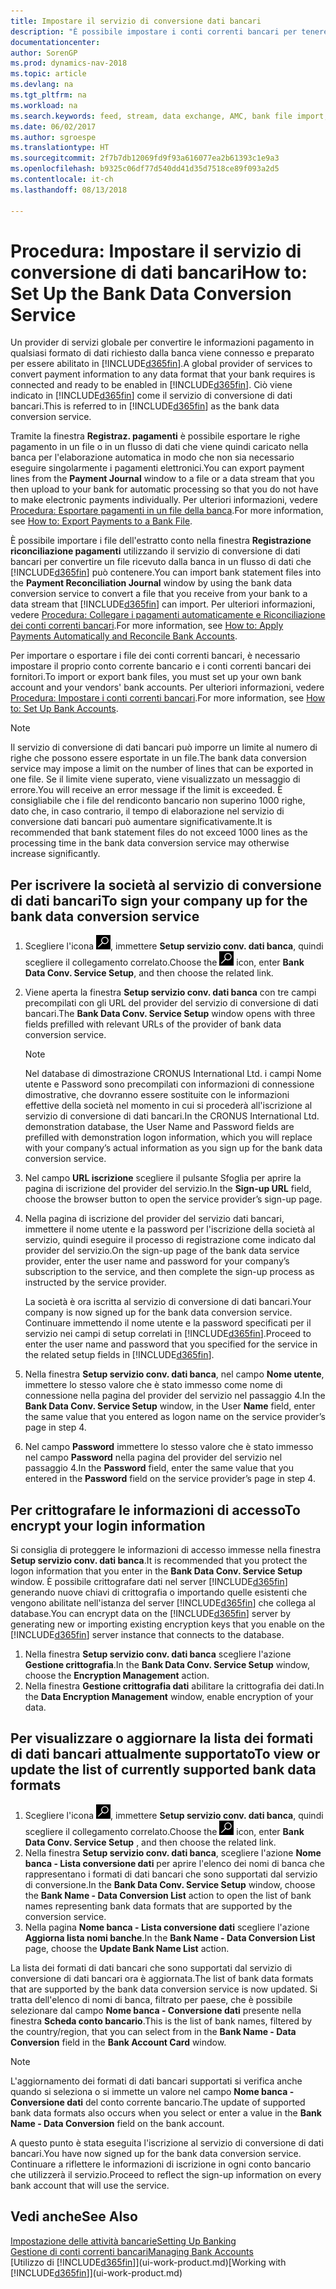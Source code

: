 ```yaml
---
title: Impostare il servizio di conversione dati bancari
description: "È possibile impostare i conti correnti bancari per tenere traccia delle transazioni e importare o esportare i feed bancari."
documentationcenter: 
author: SorenGP
ms.prod: dynamics-nav-2018
ms.topic: article
ms.devlang: na
ms.tgt_pltfrm: na
ms.workload: na
ms.search.keywords: feed, stream, data exchange, AMC, bank file import, bank file export, re-export, bank transfer, AMC, bank data conversion service, funds transfer
ms.date: 06/02/2017
ms.author: sgroespe
ms.translationtype: HT
ms.sourcegitcommit: 2f7b7db12069fd9f93a616077ea2b61393c1e9a3
ms.openlocfilehash: b9325c06df77d540dd41d35d7518ce89f093a2d5
ms.contentlocale: it-ch
ms.lasthandoff: 08/13/2018

---
```

# <a name="how-to-set-up-the-bank-data-conversion-service"></a><span data-ttu-id="1e507-103">Procedura: Impostare il servizio di conversione di dati bancari</span><span class="sxs-lookup"><span data-stu-id="1e507-103">How to: Set Up the Bank Data Conversion Service</span></span>
<span data-ttu-id="1e507-104">Un provider di servizi globale per convertire le informazioni pagamento in qualsiasi formato di dati richiesto dalla banca viene connesso e preparato per essere abilitato in [!INCLUDE[d365fin](includes/d365fin_md.md)].</span><span class="sxs-lookup"><span data-stu-id="1e507-104">A global provider of services to convert payment information to any data format that your bank requires is connected and ready to be enabled in [!INCLUDE[d365fin](includes/d365fin_md.md)].</span></span> <span data-ttu-id="1e507-105">Ciò viene indicato in [!INCLUDE[d365fin](includes/d365fin_md.md)] come il servizio di conversione di dati bancari.</span><span class="sxs-lookup"><span data-stu-id="1e507-105">This is referred to in [!INCLUDE[d365fin](includes/d365fin_md.md)] as the bank data conversion service.</span></span>

<span data-ttu-id="1e507-106">Tramite la finestra **Registraz. pagamenti** è possibile esportare le righe pagamento in un file o in un flusso di dati che viene quindi caricato nella banca per l'elaborazione automatica in modo che non sia necessario eseguire singolarmente i pagamenti elettronici.</span><span class="sxs-lookup"><span data-stu-id="1e507-106">You can export payment lines from the **Payment Journal** window to a file or a data stream that you then upload to your bank for automatic processing so that you do not have to make electronic payments individually.</span></span> <span data-ttu-id="1e507-107">Per ulteriori informazioni, vedere [Procedura: Esportare pagamenti in un file della banca](payables-how-export-payments-bank-file.md).</span><span class="sxs-lookup"><span data-stu-id="1e507-107">For more information, see [How to: Export Payments to a Bank File](payables-how-export-payments-bank-file.md).</span></span>

<span data-ttu-id="1e507-108">È possibile importare i file dell'estratto conto nella finestra **Registrazione riconciliazione pagamenti** utilizzando il servizio di conversione di dati bancari per convertire un file ricevuto dalla banca in un flusso di dati che [!INCLUDE[d365fin](includes/d365fin_md.md)] può contenere.</span><span class="sxs-lookup"><span data-stu-id="1e507-108">You can import bank statement files into the **Payment Reconciliation Journal** window by using the bank data conversion service to convert a file that you receive from your bank to a data stream that [!INCLUDE[d365fin](includes/d365fin_md.md)] can import.</span></span> <span data-ttu-id="1e507-109">Per ulteriori informazioni, vedere [Procedura: Collegare i pagamenti automaticamente e Riconciliazione dei conti correnti bancari](receivables-apply-payments-auto-reconcile-bank-accounts.md).</span><span class="sxs-lookup"><span data-stu-id="1e507-109">For more information, see [How to: Apply Payments Automatically and Reconcile Bank Accounts](receivables-apply-payments-auto-reconcile-bank-accounts.md).</span></span>

<span data-ttu-id="1e507-110">Per importare o esportare i file dei conti correnti bancari, è necessario impostare il proprio conto corrente bancario e i conti correnti bancari dei fornitori.</span><span class="sxs-lookup"><span data-stu-id="1e507-110">To import or export bank files, you must set up your own bank account and your vendors' bank accounts.</span></span> <span data-ttu-id="1e507-111">Per ulteriori informazioni, vedere [Procedura: Impostare i conti correnti bancari](bank-how-setup-bank-accounts.md).</span><span class="sxs-lookup"><span data-stu-id="1e507-111">For more information, see [How to: Set Up Bank Accounts](bank-how-setup-bank-accounts.md).</span></span>

> [!NOTE]  
>   <span data-ttu-id="1e507-112">Il servizio di conversione di dati bancari può imporre un limite al numero di righe che possono essere esportate in un file.</span><span class="sxs-lookup"><span data-stu-id="1e507-112">The bank data conversion service may impose a limit on the number of lines that can be exported in one file.</span></span> <span data-ttu-id="1e507-113">Se il limite viene superato, viene visualizzato un messaggio di errore.</span><span class="sxs-lookup"><span data-stu-id="1e507-113">You will receive an error message if the limit is exceeded.</span></span> <span data-ttu-id="1e507-114">È consigliabile che i file del rendiconto bancario non superino 1000 righe, dato che, in caso contrario, il tempo di elaborazione nel servizio di conversione dati bancari può aumentare significativamente.</span><span class="sxs-lookup"><span data-stu-id="1e507-114">It is recommended that bank statement files do not exceed 1000 lines as the processing time in the bank data conversion service may otherwise increase significantly.</span></span>

## <a name="to-sign-your-company-up-for-the-bank-data-conversion-service"></a><span data-ttu-id="1e507-115">Per iscrivere la società al servizio di conversione di dati bancari</span><span class="sxs-lookup"><span data-stu-id="1e507-115">To sign your company up for the bank data conversion service</span></span>
1. <span data-ttu-id="1e507-116">Scegliere l'icona ![Cerca pagina o report](media/ui-search/search_small.png "Icona Cerca pagina o report"), immettere **Setup servizio conv. dati banca**, quindi scegliere il collegamento correlato.</span><span class="sxs-lookup"><span data-stu-id="1e507-116">Choose the ![Search for Page or Report](media/ui-search/search_small.png "Search for Page or Report icon") icon, enter **Bank Data Conv. Service Setup**, and then choose the related link.</span></span>  
2. <span data-ttu-id="1e507-117">Viene aperta la finestra **Setup servizio conv. dati banca** con tre campi precompilati con gli URL del provider del servizio di conversione di dati bancari.</span><span class="sxs-lookup"><span data-stu-id="1e507-117">The **Bank Data Conv. Service Setup** window opens with three fields prefilled with relevant URLs of the provider of bank data conversion service.</span></span>

    > [!NOTE]  
   >   <span data-ttu-id="1e507-118">Nel database di dimostrazione CRONUS International Ltd. i campi Nome utente e Password sono precompilati con informazioni di connessione dimostrative, che dovranno essere sostituite con le informazioni effettive della società nel momento in cui si procederà all'iscrizione al servizio di conversione di dati bancari.</span><span class="sxs-lookup"><span data-stu-id="1e507-118">In the CRONUS International Ltd. demonstration database, the User Name and Password fields are prefilled with demonstration logon information, which you will replace with your company’s actual information as you sign up for the bank data conversion service.</span></span>
3. <span data-ttu-id="1e507-119">Nel campo **URL iscrizione** scegliere il pulsante Sfoglia per aprire la pagina di iscrizione del provider del servizio.</span><span class="sxs-lookup"><span data-stu-id="1e507-119">In the **Sign-up URL** field, choose the browser button to open the service provider’s sign-up page.</span></span>  
4. <span data-ttu-id="1e507-120">Nella pagina di iscrizione del provider del servizio dati bancari, immettere il nome utente e la password per l'iscrizione della società al servizio, quindi eseguire il processo di registrazione come indicato dal provider del servizio.</span><span class="sxs-lookup"><span data-stu-id="1e507-120">On the sign-up page of the bank data service provider, enter the user name and password for your company’s subscription to the service, and then complete the sign-up process as instructed by the service provider.</span></span>

    <span data-ttu-id="1e507-121">La società è ora iscritta al servizio di conversione di dati bancari.</span><span class="sxs-lookup"><span data-stu-id="1e507-121">Your company is now signed up for the bank data conversion service.</span></span> <span data-ttu-id="1e507-122">Continuare immettendo il nome utente e la password specificati per il servizio nei campi di setup correlati in [!INCLUDE[d365fin](includes/d365fin_md.md)].</span><span class="sxs-lookup"><span data-stu-id="1e507-122">Proceed to enter the user name and password that you specified for the service in the related setup fields in [!INCLUDE[d365fin](includes/d365fin_md.md)].</span></span>
5. <span data-ttu-id="1e507-123">Nella finestra **Setup servizio conv. dati banca**, nel campo **Nome utente**, immettere lo stesso valore che è stato immesso come nome di connessione nella pagina del provider del servizio nel passaggio 4.</span><span class="sxs-lookup"><span data-stu-id="1e507-123">In the **Bank Data Conv. Service Setup** window, in the User **Name** field, enter the same value that you entered as logon name on the service provider’s page in step 4.</span></span>
6. <span data-ttu-id="1e507-124">Nel campo **Password** immettere lo stesso valore che è stato immesso nel campo **Password** nella pagina del provider del servizio nel passaggio 4.</span><span class="sxs-lookup"><span data-stu-id="1e507-124">In the **Password** field, enter the same value that you entered in the **Password** field on the service provider’s page in step 4.</span></span>

## <a name="to-encrypt-your-login-information"></a><span data-ttu-id="1e507-125">Per crittografare le informazioni di accesso</span><span class="sxs-lookup"><span data-stu-id="1e507-125">To encrypt your login information</span></span>
<span data-ttu-id="1e507-126">Si consiglia di proteggere le informazioni di accesso immesse nella finestra **Setup servizio conv. dati banca**.</span><span class="sxs-lookup"><span data-stu-id="1e507-126">It is recommended that you protect the logon information that you enter in the **Bank Data Conv. Service Setup** window.</span></span> <span data-ttu-id="1e507-127">È possibile crittografare dati nel server [!INCLUDE[d365fin](includes/d365fin_md.md)] generando nuove chiavi di crittografia o importando quelle esistenti che vengono abilitate nell'istanza del server [!INCLUDE[d365fin](includes/d365fin_md.md)] che collega al database.</span><span class="sxs-lookup"><span data-stu-id="1e507-127">You can encrypt data on the [!INCLUDE[d365fin](includes/d365fin_md.md)] server by generating new or importing existing encryption keys that you enable on the [!INCLUDE[d365fin](includes/d365fin_md.md)] server instance that connects to the database.</span></span>

1. <span data-ttu-id="1e507-128">Nella finestra **Setup servizio conv. dati banca** scegliere l'azione **Gestione crittografia**.</span><span class="sxs-lookup"><span data-stu-id="1e507-128">In the **Bank Data Conv. Service Setup** window, choose the **Encryption Management** action.</span></span>
2. <span data-ttu-id="1e507-129">Nella finestra **Gestione crittografia dati** abilitare la crittografia dei dati.</span><span class="sxs-lookup"><span data-stu-id="1e507-129">In the **Data Encryption Management** window, enable encryption of your data.</span></span>

## <a name="to-view-or-update-the-list-of-currently-supported-bank-data-formats"></a><span data-ttu-id="1e507-130">Per visualizzare o aggiornare la lista dei formati di dati bancari attualmente supportato</span><span class="sxs-lookup"><span data-stu-id="1e507-130">To view or update the list of currently supported bank data formats</span></span>
1. <span data-ttu-id="1e507-131">Scegliere l'icona ![Cerca pagina o report](media/ui-search/search_small.png "Icona Cerca pagina o report"), immettere **Setup servizio conv. dati banca**, quindi scegliere il collegamento correlato.</span><span class="sxs-lookup"><span data-stu-id="1e507-131">Choose the ![Search for Page or Report](media/ui-search/search_small.png "Search for Page or Report icon") icon, enter **Bank Data Conv. Service Setup** , and then choose the related link.</span></span>
2. <span data-ttu-id="1e507-132">Nella finestra **Setup servizio conv. dati banca**, scegliere l'azione **Nome banca - Lista conversione dati** per aprire l'elenco dei nomi di banca che rappresentano i formati di dati bancari che sono supportati dal servizio di conversione.</span><span class="sxs-lookup"><span data-stu-id="1e507-132">In the **Bank Data Conv. Service Setup** window, choose the **Bank Name - Data Conversion List** action to open the list of bank names representing bank data formats that are supported by the conversion service.</span></span>
3. <span data-ttu-id="1e507-133">Nella pagina **Nome banca - Lista conversione dati** scegliere l'azione **Aggiorna lista nomi banche**.</span><span class="sxs-lookup"><span data-stu-id="1e507-133">In the **Bank Name - Data Conversion List** page, choose the **Update Bank Name List** action.</span></span>

<span data-ttu-id="1e507-134">La lista dei formati di dati bancari che sono supportati dal servizio di conversione di dati bancari ora è aggiornata.</span><span class="sxs-lookup"><span data-stu-id="1e507-134">The list of bank data formats that are supported by the bank data conversion service is now updated.</span></span> <span data-ttu-id="1e507-135">Si tratta dell'elenco di nomi di banca, filtrato per paese, che è possibile selezionare dal campo **Nome banca - Conversione dati** presente nella finestra **Scheda conto bancario**.</span><span class="sxs-lookup"><span data-stu-id="1e507-135">This is the list of bank names, filtered by the country/region, that you can select from in the **Bank Name - Data Conversion** field in the **Bank Account Card** window.</span></span>

> [!NOTE]  
>   <span data-ttu-id="1e507-136">L'aggiornamento dei formati di dati bancari supportati si verifica anche quando si seleziona o si immette un valore nel campo **Nome banca - Conversione dati** del conto corrente bancario.</span><span class="sxs-lookup"><span data-stu-id="1e507-136">The update of supported bank data formats also occurs when you select or enter a value in the **Bank Name - Data Conversion** field on the bank account.</span></span>

<span data-ttu-id="1e507-137">A questo punto è stata eseguita l'iscrizione al servizio di conversione di dati bancari.</span><span class="sxs-lookup"><span data-stu-id="1e507-137">You have now signed up for the bank data conversion service.</span></span> <span data-ttu-id="1e507-138">Continuare a riflettere le informazioni di iscrizione in ogni conto bancario che utilizzerà il servizio.</span><span class="sxs-lookup"><span data-stu-id="1e507-138">Proceed to reflect the sign-up information on every bank account that will use the service.</span></span>

## <a name="see-also"></a><span data-ttu-id="1e507-139">Vedi anche</span><span class="sxs-lookup"><span data-stu-id="1e507-139">See Also</span></span>
[<span data-ttu-id="1e507-140">Impostazione delle attività bancarie</span><span class="sxs-lookup"><span data-stu-id="1e507-140">Setting Up Banking</span></span>](bank-setup-banking.md)  
[<span data-ttu-id="1e507-141">Gestione di conti correnti bancari</span><span class="sxs-lookup"><span data-stu-id="1e507-141">Managing Bank Accounts</span></span>](bank-manage-bank-accounts.md)  
<span data-ttu-id="1e507-142">[Utilizzo di [!INCLUDE[d365fin](includes/d365fin_md.md)]](ui-work-product.md)</span><span class="sxs-lookup"><span data-stu-id="1e507-142">[Working with [!INCLUDE[d365fin](includes/d365fin_md.md)]](ui-work-product.md)</span></span>

